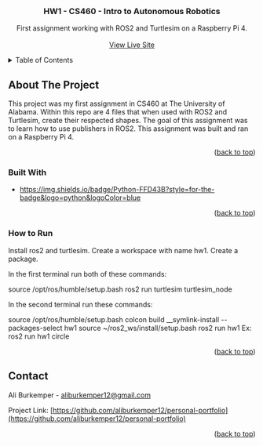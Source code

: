 <a name="readme-top"></a>



<!-- PROJECT LOGO -->
<br />
<div align="center">

  <h3 align="center">HW1 - CS460 - Intro to Autonomous Robotics</h3>

  <p align="center">
    First assignment working with ROS2 and Turtlesim on a Raspberry Pi 4.
    <br />
    <br />
    <a href="https://aliburkemper.dev">View Live Site</a>
  </p>
</div>



<!-- TABLE OF CONTENTS -->
<details>
  <summary>Table of Contents</summary>
  <ol>
    <li>
      <a href="#about-the-project">About The Project</a>
      <ul>
        <li><a href="#built-with">Built With</a></li>
      </ul>
      <ul>
        <li><a href="#run">How to Run</a></li>
      </ul>
    </li>
  </ol>
</details>



<!-- ABOUT THE PROJECT -->
## About The Project


This project was my first assignment in CS460 at The University of Alabama. Within this repo are 4 files that when used with ROS2 and Turtlesim, create their respected shapes. The goal of this assignment was to learn how
to use publishers in ROS2. This assignment was built and ran on a Raspberry Pi 4.

<p align="right">(<a href="#readme-top">back to top</a>)</p>



### Built With

* https://img.shields.io/badge/Python-FFD43B?style=for-the-badge&logo=python&logoColor=blue

<p align="right">(<a href="#readme-top">back to top</a>)</p>

### How to Run

Install ros2 and turtlesim. Create a workspace with name hw1. Create a package.

In the first terminal run both of these commands:

source /opt/ros/humble/setup.bash
ros2 run turtlesim turtlesim_node


In the second terminal run these commands:

source /opt/ros/humble/setup.bash
colcon build __symlink-install --packages-select hw1
source ~/ros2_ws/install/setup.bash
ros2 run hw1 <file>
Ex: ros2 run hw1 circle

<p align="right">(<a href="#readme-top">back to top</a>)</p>




<!-- CONTACT -->
## Contact

Ali Burkemper - aliburkemper12@gmail.com

Project Link: [https://github.com/aliburkemper12/personal-portfolio](https://github.com/aliburkemper12/personal-portfolio)

<p align="right">(<a href="#readme-top">back to top</a>)</p>




<!-- MARKDOWN LINKS & IMAGES -->
<!-- https://www.markdownguide.org/basic-syntax/#reference-style-links -->
[contributors-shield]: https://img.shields.io/github/contributors/othneildrew/Best-README-Template.svg?style=for-the-badge
[contributors-url]: https://github.com/othneildrew/Best-README-Template/graphs/contributors
[forks-shield]: https://img.shields.io/github/forks/othneildrew/Best-README-Template.svg?style=for-the-badge
[forks-url]: https://github.com/othneildrew/Best-README-Template/network/members
[stars-shield]: https://img.shields.io/github/stars/othneildrew/Best-README-Template.svg?style=for-the-badge
[stars-url]: https://github.com/othneildrew/Best-README-Template/stargazers
[issues-shield]: https://img.shields.io/github/issues/othneildrew/Best-README-Template.svg?style=for-the-badge
[issues-url]: https://github.com/othneildrew/Best-README-Template/issues
[license-shield]: https://img.shields.io/github/license/othneildrew/Best-README-Template.svg?style=for-the-badge
[license-url]: https://github.com/othneildrew/Best-README-Template/blob/master/LICENSE.txt
[linkedin-shield]: https://img.shields.io/badge/-LinkedIn-black.svg?style=for-the-badge&logo=linkedin&colorB=555
[linkedin-url]: https://linkedin.com/in/othneildrew
[product-screenshot]: images/screenshot.png
[Next.js]: https://img.shields.io/badge/next.js-000000?style=for-the-badge&logo=nextdotjs&logoColor=white
[Next-url]: https://nextjs.org/
[React.js]: https://img.shields.io/badge/React-20232A?style=for-the-badge&logo=react&logoColor=61DAFB
[React-url]: https://reactjs.org/
[Vue.js]: https://img.shields.io/badge/Vue.js-35495E?style=for-the-badge&logo=vuedotjs&logoColor=4FC08D
[Vue-url]: https://vuejs.org/
[Angular.io]: https://img.shields.io/badge/Angular-DD0031?style=for-the-badge&logo=angular&logoColor=white
[Angular-url]: https://angular.io/
[Svelte.dev]: https://img.shields.io/badge/Svelte-4A4A55?style=for-the-badge&logo=svelte&logoColor=FF3E00
[Svelte-url]: https://svelte.dev/
[Laravel.com]: https://img.shields.io/badge/Laravel-FF2D20?style=for-the-badge&logo=laravel&logoColor=white
[Laravel-url]: https://laravel.com
[Bootstrap.com]: https://img.shields.io/badge/Bootstrap-563D7C?style=for-the-badge&logo=bootstrap&logoColor=white
[Bootstrap-url]: https://getbootstrap.com
[JQuery.com]: https://img.shields.io/badge/jQuery-0769AD?style=for-the-badge&logo=jquery&logoColor=white
[JQuery-url]: https://jquery.com 
